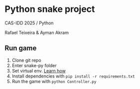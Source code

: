 # Python snake project

CAS-IDD 2025 / Python

Rafael Teixeira & Ayman Akram

## Run game
1. Clone git repo
2. Enter snake-py folder
3. Set virtual env. [Learn how](https://docs.python.org/3/library/venv.html#creating-virtual-environments)
4. Install dependencies with `pip install -r requirements.txt`
5. Run the game with `python Controller.py`
